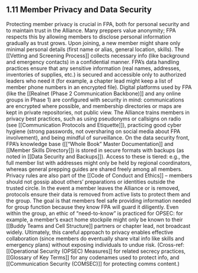 ## 1.11 Member Privacy and Data Security

  

Protecting member privacy is crucial in FPA, both for personal security and to maintain trust in the Alliance. Many preppers value anonymity; FPA respects this by allowing members to disclose personal information gradually as trust grows. Upon joining, a new member might share only minimal personal details (first name or alias, general location, skills). The [[Vetting and Screening Process]] collects necessary info (like background and emergency contacts) in a confidential manner. FPA’s data handling practices ensure that any sensitive information (real names, addresses, inventories of supplies, etc.) is secured and accessible only to authorized leaders who need it (for example, a chapter lead might keep a list of member phone numbers in an encrypted file). Digital platforms used by FPA (like the [[Realnet (Phase 2 Communication Backbone)]] and any online groups in Phase 1) are configured with security in mind: communications are encrypted where possible, and membership directories or maps are kept in private repositories, not public view. The Alliance trains members in privacy best practices, such as using pseudonyms or callsigns on radio (see [[Communication Protocols and Etiquette]]), practicing good cyber hygiene (strong passwords, not oversharing on social media about FPA involvement), and being mindful of surveillance. On the data security front, FPA’s knowledge base ([[“Whole Book” Master Documentation]] and [[Member Skills Directory]]) is stored in secure formats with backups (as noted in [[Data Security and Backups]]). Access to these is tiered: e.g., the full member list with addresses might only be held by regional coordinators, whereas general prepping guides are shared freely among all members. Privacy rules are also part of the [[Code of Conduct and Ethics]] – members should not gossip about others’ preparations or identities outside the trusted circle. In the event a member leaves the Alliance or is removed, protocols ensure their data is removed from active lists to protect them and the group. The goal is that members feel safe providing information needed for group function because they know FPA will guard it diligently. Even within the group, an ethic of “need-to-know” is practiced for OPSEC: for example, a member’s exact home stockpile might only be known to their [[Buddy Teams and Cell Structure]] partners or chapter lead, not broadcast widely. Ultimately, this careful approach to privacy enables effective collaboration (since members do eventually share vital info like skills and emergency plans) without exposing individuals to undue risk. (Cross-ref: [[Operational Security (OPSEC) Measures]] for related secrecy practices, [[Glossary of Key Terms]] for any codenames used to protect info, and [[Communication Security (COMSEC)]] for protecting comms content.)